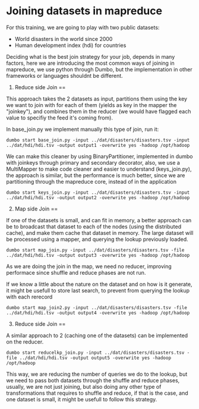 Joining datasets in mapreduce
=

For this training, we are going to play with two public datasets:
* World disasters in the world since 2000
* Human development index (hdi) for countries

Deciding what is the best join strategy for your job, depends in many factors, here we are introducing the most common ways of joining in mapreduce, we use python through Dumbo, but the implementation in other frameworks or languages shouldnt be different.

1. Reduce side Join
==

This approach takes the 2 datasets as input, partitions them using the key we want to join with for each of them (yields as key in the mapper the "joinkey"), and combines them in the reducer (we would have flagged each value to specifiy the feed it's coming from).

In base_join.py we implement manually this type of join, run it:

```
dumbo start base_join.py -input ../dat/disasters/disasters.tsv -input ../dat/hdi/hdi.tsv -output output1 -overwrite yes -hadoop /opt/hadoop
```

We can make this cleaner by using BinaryPartitioner, implemented in dumbo with joinkeys through primary and secondary decorator, also, we use a MultiMapper to make code cleaner and easier to understand (keys_join.py), the approach is similar, but the performance is much better, since we are partitioning through the mapreduce core, instead of in the application


```
dumbo start keys_join.py -input ../dat/disasters/disasters.tsv -input ../dat/hdi/hdi.tsv -output output2 -overwrite yes -hadoop /opt/hadoop
```

2. Map side Join
==

If one of the datasets is small, and can fit in memory, a better approach can be to broadcast that dataset to each of the nodes (using the distributed cache), and make them cache that dataset in memory. The large dataset will be processed using a mapper, and querying the lookup previously loaded.

```
dumbo start map_join.py -input ../dat/disasters/disasters.tsv -file ../dat/hdi/hdi.tsv -output output3 -overwrite yes -hadoop /opt/hadoop
```

As we are doing the join in the map, we need no reducer, improving performace since shuffle and reduce phases are not run.

If we know a little about the nature on the dataset and on how is it generate, it might be usefull to store last search, to prevent from querying the lookup with each rerecord

```
dumbo start map_join2.py -input ../dat/disasters/disasters.tsv -file ../dat/hdi/hdi.tsv -output output4 -overwrite yes -hadoop /opt/hadoop
```

3. Reduce side Join
==

A similar approach to 2 (caching one of the datasets) can be implemented on the reducer.

```
dumbo start reducelkp_join.py -input ../dat/disasters/disasters.tsv -file ../dat/hdi/hdi.tsv -output output5 -overwrite yes -hadoop /opt/hadoop
```

This way, we are reducing the number of queries we do to the lookup, but we need to pass both datasets through the shuffle and reduce phases, usually, we are not just joining, but also doing any other type of transformations that requires to shuffle and reduce, if that is the case, and one dataset is small, it might be usefull to follow this strategy.


